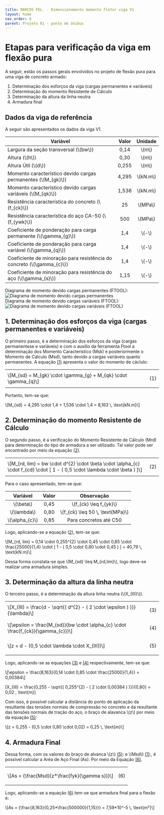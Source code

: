 ```yaml
---
title: MARCOS FEL. - Dimensionamento momento fletor viga V1
layout: home
nav_order: 6
parent: Projeto 01 - ponto de ônibus
---
```


<!--Don't delete this script-->
<script src = "https://polyfill.io/v3/polyfill.min.js?features=es6"></script>
<script id = "MathJax-script" async src="https://cdn.jsdelivr.net/npm/mathjax@3/es5/tex-mml-chtml.js"></script>
<!--Don't delete this script-->

<h1>Etapas para verificação da viga em flexão pura</h1>  

<p aligin = "justify">
A seguir, estão os passos gerais envolvidos no projeto de flexão pura para uma viga de concreto armado: 
</p>

<ol>
  <li>Determinação dos esforços da viga (cargas permanentes e variáveis)</li>
  <li>Determinação do momento Resistente de Cálculo</li>
  <li>Determinação da altura da linha neutra</li>
  <li>Armadura final</li>
</ol>

<h2>Dados da viga de referência</h2>  
<p aligin = "justify">
A seguir são apresentados os dados da viga V1. 
</p>

<table>
<thead align="center">
  <tr>
    <th>Variável</th>
    <th>Valor</th>
    <th>Unidade</th>
  </tr>
</thead>
<tbody align="center">
  <tr>
    <td align = "left">Largura da seção transversal (\(bw\))</td>
    <td>0,14</td>
    <td>\(m\)</td>
  </tr>
  <tr>
    <td align = "left">Altura (\(h\))</td>
    <td>0,30</td>
    <td>\(m\)</td>
  </tr>
  <tr>
    <td align = "left">Altura Útil (\(d\))</td>
    <td>0,255</td>
    <td>\(m\)</td>
  </tr>
  <tr>
    <td align = "left">Momento característico devido cargas permanentes (\(M_{gk}\))</td>
    <td>4,295</td>
    <td>\(kN.m\)</td>
  </tr>
  <tr>
    <td align = "left">Momento característico devido cargas variáveis (\(M_{qk}\))</td>
    <td>1,536</td>
    <td>\(kN.m\)</td>
  </tr>
  <tr>
    <td align = "left">Resistência característica do concreto (\(f_{ck}\))</td>
    <td>25</td>
    <td>\(MPa\)</td>
  </tr>
  <tr>
    <td align = "left">Resistência característica do aço CA-50 (\(f_{ywk}\))</td>
    <td>500</td>
    <td>\(MPa\)</td>
  </tr>
  <tr>
    <td align = "left">Coeficiente de ponderação para carga permanente (\(\gamma_{g}\))</td>
    <td>1,4</td>
    <td>\(-\)</td>
  </tr>
  <tr>
    <td align = "left">Coeficiente de ponderação para carga variável (\(\gamma_{q}\))</td>
    <td>1,4</td>
    <td>\(-\)</td>
  </tr>
  <tr>
    <td align = "left">Coeficiente de minoração para resistência do concreto (\(\gamma_{c}\))</td>
    <td>1,4</td>
    <td>\(-\)</td>
  </tr>
  <tr>
    <td align = "left">Coeficiente de minoração para resistência do aço (\(\gamma_{s}\))</td>
    <td>1,15</td>
    <td>\(-\)</td>
  </tr>
</tbody>
</table>

<p aligin = "justify">
Diagrama de momento devido cargas permanentes (FTOOL):
<br>
<img src="https://i.imgur.com/1nK2O9A.jpg" alt="Diagrama de momento devido cargas permanentes">
<br>
Diagrama de momento devido cargas variáveis (FTOOL):
<br>
<img src="https://i.imgur.com/G67w7wo.jpg" alt="Diagrama de momento devido cargas variáveis (FTOOL)">
</p>

<h2>1. Determinação dos esforços da viga (cargas permanentes e variáveis)</h2>  

<p aligin = "justify">
O primeiro passo, é a determinação dos esforços da viga (cargas permanentese e variáveis) e com o auxílio da ferramenta Ftool a determinação dos Momento Característico (Msk) e posteriormente o Momento de Cálculo (Msd), tanto devido a cargas variáveis quanto permanentes. A equação <a href="#eq1">(1)</a> apresenta o valor do momento de cáclulo:
</p>

<table>
  <tr>
    <td align = "left">\[M_{sd} = M_{gk} \cdot \gamma_{g} + M_{qk} \cdot \gamma_{q}\]</td>
    <td><p align = "right" id = "eq1">(1)</p></td>
  </tr>
</table>

<p aligin = "justify">
Portanto, tem-se que:
</p>

<p>
\[M_{sd} = 4,295 \cdot 1,4 + 1,536 \cdot 1,4 = 8,163 \, \text{kN.m}\]
</p>

<h2>2. Determinação do momento Resistente de Cálculo</h2>

<p aligin = "justify">
O segundo passo, é a verificação do Momento Resistente de Cálculo (Mrd) para determinação do tipo de armadura a ser utilizado. Tal valor pode ser encontrado por meio da equação <a href="#eq2">(2)</a>.
</p>

<table>
  <tr>
    <td align = "left">\[M_{rd, lim} = bw \cdot d^{2} \cdot \beta \cdot \alpha_{c} \cdot f_{cd} \cdot [ 1 - ( 0,5 \cdot \lambda \cdot \beta ) ]\]</td>
    <td><p align = "right" id = "eq2">(2)</p></td>
  </tr>
</table>

<p aligin = "justify">
Para o caso apresentado, tem-se que:
</p>

<table>
  <thead align="center">
    <tr>
      <th>Variável</th>
      <th>Valor</th>
      <th>Observação</th>
    </tr>
  </thead>
  <tbody align="center">
    <tr>
      <td>\(\beta\)</td>
      <td>0,45</td>
      <td>\(f_{ck} \leq f_{yk}\)</td>
    </tr>
    <tr>
      <td>\(\lambda\)</td>
      <td>0,80</td>
      <td>\(f_{ck} \leq 50 \, \text{MPa}\)</td>
    </tr>
    <tr>
      <td>\(\alpha_{c}\)</td>
      <td>0,85</td>
      <td>Para concretos até C50</td>
    </tr>
  </tbody>
  </table>

<p aligin = "justify">
  Logo, aplicando-se a equação <a href="#eq2">(2)</a>, tem-se que:
</p>

<p>
  \[M_{rd, lim} = 0,14 \cdot 0,255^{2} \cdot 0,45 \cdot 0,85 \cdot \frac{25000}{1,4} \cdot [ 1 - ( 0,5 \cdot 0,80 \cdot 0,45 ) ] = 40,79 \, \text{kN.m}\]
</p>

<p aligin = "justify">
Dessa forma constata-se que \(M_{sd} \leq M_{rd,lim}\), logo deve-se realizar uma armadura simples.
</p>

<h2>3. Determinação da altura da linha neutra</h2>

<p aligin = "justify">
O terceiro passo, é a determinação da altura linha neutra (\(X_{III}\)).
</p>

<table>
  <tr>
    <td align = "left">\[X_{III} = \frac{d - \sqrt{( d^{2} - ( 2 \cdot \epsilon ) )}}{\lambda}\]</td>
    <td><p align = "right" id = "eq3">(3)</p></td>
  </tr>
  <tr>
    <td align = "left">\[\epsilon = \frac{M_{sd}}{bw \cdot \alpha_{c} \cdot \frac{f_{ck}}{\gamma_{c}}}\]</td>
    <td><p align = "right" id = "eq4">(4)</p></td>
  </tr>
  <tr>
    <td align = "left">\[z = d - (0,5 \cdot \lambda \cdot X_{III})\]</td>
    <td><p align = "right" id = "eq5">(5)</p></td>
  </tr>
</table>

<p aligin = "justify">
  Logo, aplicando-se as equações <a href="#eq3">(3)</a> e <a href="#eq4">(4)</a> respectivamente, tem-se que:
</p>

<p>
  \[\epsilon = \frac{8,163}{0,14 \cdot 0,85 \cdot \frac{25000}{1,4}} = 0,00384\]

  \[X_{III} = \frac{0,255 - \sqrt{( 0,255^{2} - ( 2 \cdot 0,00384 ) )}}{0,80} = 0,02 \, \text{m}\]
</p>

<p aligin = "justify">
Com isso, é possível calcular a distância do ponto de aplicação da resultante das tensões normais de compressão no concreto e da resultante das tensões normais de tração do aço, o braço de alavanca \(z\) por meio da equação <a href="#eq5">(5)</a>:
</p>

<p>
\[z = 0,255 - (0,5 \cdot 0,80 \cdot 0,02) = 0,25 \, \text{m}\]
</p>

<h2>4. Armadura Final</h2>

<p aligin = "justify">
Dessa forma, com os valores do braço de alvanca \(z\) <a href="#eq5">(5)</a>: e \(Msd\) <a href="#eq1">(1)</a>:, é possível calcular a Aréa de Aço Final (As). Por meio da Equação <a href="#eq6">(6)</a>.
</p>

<table>
  <tr>
    <td align = "left">\[As = {\frac{Msd}{z*\frac{fyk}{\gamma s}}}\]</td>
    <td><p align = "right" id = "eq6">(6)</p></td>
  </tr>
  <tr>
  <table>

<p aligin = "justify">
  Logo, aplicando-se a equação <a href="#eq6">(6)</a> tem-se que armadura final para a flexão é:
</p>

<p>
\[As = {\frac{8,163}{0,25*\frac{500000}{1,15}}} = 7,59*10^-5 \, \text{m²}\]
</p>
